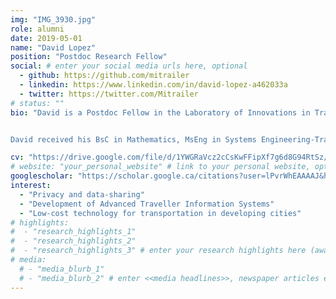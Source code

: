 ```yaml
---
img: "IMG_3930.jpg"
role: alumni
date: 2019-05-01
name: "David Lopez"
position: "Postdoc Research Fellow"
social: # enter your social media urls here, optional
  - github: https://github.com/mitrailer
  - linkedin: https://www.linkedin.com/in/david-lopez-a462033a
  - twitter: https://twitter.com/Mitrailer
# status: ""
bio: "David is a Postdoc Fellow in the Laboratory of Innovations in Transportation at Ryerson University supervised by [Dr. Bilal Farooq](../farooq-b). David's research is focused on cybersecurity and privacy management systems for smart mobility. He is currently developing a comprehensive Blockchain framework for private and secure transactions of transportation data. He is also exploring the use of Blockchain in privacy-aware distribute transportation models.


David received his BsC in Mathematics, MsEng in Systems Engineering-Transportation (with Honours) and PhD in Systems Engineering-Transportation from the [Universidad Nacional Autónoma de México (UNAM)](https://www.unam.mx/)." # enter your short bio here (markdown format compatible)

cv: "https://drive.google.com/file/d/1YWGRaVcz2cCsKwFFipXf7g6d8G94RtSz/view?usp=sharing" # link to your CV online, optional
# website: "your_personal_website" # link to your personal website, optional
googlescholar: "https://scholar.google.ca/citations?user=lPvrWhEAAAAJ&hl=en" # link to your google scholar profile, optional
interest:
  - "Privacy and data-sharing"
  - "Development of Advanced Traveller Information Systems"
  - "Low-cost technology for transportation in developing cities"
# highlights:
#  - "research_highlights_1"
#  - "research_highlights_2"
#  - "research_highlights_3" # enter your research highlights here (awards, achievements, etc.), optional
# media:
  # - "media_blurb_1"
  # - "media_blurb_2" # enter <<media headlines>>, newspaper articles etc...
---
```

